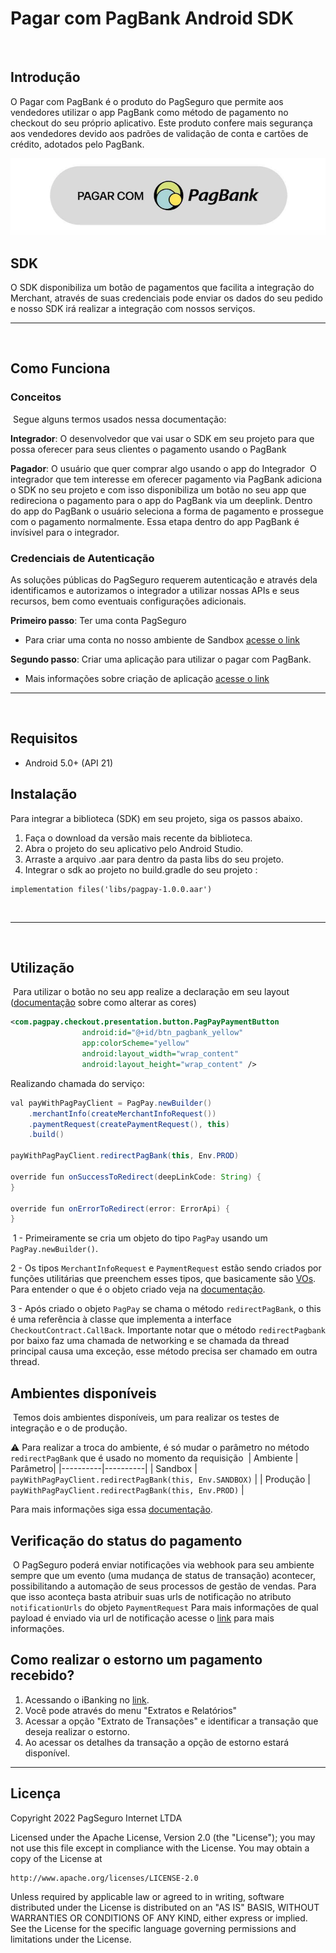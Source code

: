 # Pagar com PagBank Android SDK
​
## Introdução
O Pagar com PagBank é o produto do PagSeguro que permite aos vendedores utilizar o app PagBank como método de pagamento no checkout do seu próprio aplicativo. Este produto confere mais segurança aos vendedores devido aos padrões de validação de conta e cartões de crédito, adotados pelo PagBank.

![](docs/images/example_light_button.png)​

## SDK
O SDK disponibiliza um botão de pagamentos que facilita a integração do Merchant, através de suas credenciais pode enviar os dados do seu pedido e nosso SDK irá realizar a integração com nossos serviços.

---
​
## Como Funciona

### Conceitos
​
Segue alguns termos usados nessa documentação:
​

**Integrador**: O desenvolvedor que vai usar o SDK em seu projeto para que possa oferecer para seus clientes o pagamento usando o PagBank
​

**Pagador**: O usuário que quer comprar algo usando o app do Integrador
​
O integrador que tem interesse em oferecer pagamento via PagBank adiciona o SDK no seu projeto e com isso disponibiliza um botão no seu app que redireciona o pagamento para o app do PagBank via um deeplink. Dentro do app do PagBank o usuário seleciona a forma de pagamento e prossegue com o pagamento normalmente. Essa etapa dentro do app PagBank é invísivel para o integrador.
​
### Credenciais de Autenticação
As soluções públicas do PagSeguro requerem autenticação e através dela identificamos e autorizamos o integrador a utilizar nossas APIs e seus recursos, bem como eventuais configurações adicionais.
​

**Primeiro passo**: Ter uma conta PagSeguro
​
- Para criar uma conta no nosso ambiente de Sandbox [acesse o link](https://acesso.pagseguro.uol.com.br/sandbox)
​

**Segundo passo**: Criar uma aplicação para utilizar o pagar com PagBank.
- Mais informações sobre criação de aplicação [acesse o link](https://dev.pagseguro.uol.com.br/reference/connect-create-client)
​
___
​
## Requisitos
- Android 5.0+ (API 21)
​
## Instalação
Para integrar a biblioteca (SDK) em seu projeto, siga os passos abaixo.
1. Faça o download da versão mais recente da biblioteca.
2. Abra o projeto do seu aplicativo pelo Android Studio.
3. Arraste a arquivo .aar para dentro da pasta libs do seu projeto.
4. Integrar o sdk ao projeto no build.gradle do seu projeto :
​
```
implementation files('libs/pagpay-1.0.0.aar')
```
​
___
​
## Utilização
​
Para utilizar o botão no seu app realize a declaração em seu layout ([documentação](/docs/HOW_TO_USE.md) sobre como alterar as cores)
​
```xml
<com.pagpay.checkout.presentation.button.PagPayPaymentButton
                android:id="@+id/btn_pagbank_yellow"
                app:colorScheme="yellow"
                android:layout_width="wrap_content"
                android:layout_height="wrap_content" />
```

Realizando chamada do serviço:
​
```java
val payWithPagPayClient = PagPay.newBuilder()
    .merchantInfo(createMerchantInfoRequest())
    .paymentRequest(createPaymentRequest(), this)
    .build()
​
payWithPagPayClient.redirectPagBank(this, Env.PROD)
​
override fun onSuccessToRedirect(deepLinkCode: String) {
}
​
override fun onErrorToRedirect(error: ErrorApi) {
}
```
​
1 - Primeiramente se cria um objeto do tipo `PagPay` usando um `PagPay.newBuilder()`.
​

2 - Os tipos `MerchantInfoRequest` e `PaymentRequest` estão sendo criados por funções utilitárias que preenchem esses tipos, que basicamente são [VOs](https://en.wikipedia.org/wiki/Value_object). Para entender o que é o objeto criado veja na [documentação](/docs/HOW_TO_USE.md).
​

3 - Após criado o objeto `PagPay` se chama o método `redirectPagBank`, o this é uma referência à classe que implementa a interface `CheckoutContract.CallBack`. Importante notar que o método `redirectPagbank` por baixo faz uma chamada de networking e se chamada da thread principal causa uma exceção, esse método precisa ser chamado em outra thread.
​​
## Ambientes disponíveis
​
Temos dois ambientes disponíveis, um para realizar os testes de integração e o de produção.

:warning: Para realizar a troca do ambiente, é só mudar o parâmetro no método `redirectPagBank` que é usado no momento da requisição
​
| Ambiente | Parâmetro|
|----------|----------|
| Sandbox | `payWithPagPayClient.redirectPagBank(this, Env.SANDBOX)` |
| Produção | `payWithPagPayClient.redirectPagBank(this, Env.PROD)` |

Para mais informações siga essa [documentação](/docs/SANDBOX.md).
​
## Verificação do status do pagamento
​
O PagSeguro poderá enviar notificações via webhook para seu ambiente sempre que um evento (uma mudança de status de transação) acontecer, possibilitando a automação de seus processos de gestão de vendas.
Para que isso aconteça basta atribuir suas urls de notificação no atributo `notificationUrls` do objeto `PaymentRequest`
​
Para mais informações de qual payload é enviado via url de notificação acesse o [link](https://dev.pagseguro.uol.com.br/reference/charge-webhook) para mais informações.

## Como realizar o estorno um pagamento recebido?

1. Acessando o iBanking no [link](https://acesso.pagseguro.uol.com.br/).
2. Você pode através do menu "Extratos e Relatórios" 
3. Acessar a opção "Extrato de Transações" e identificar a transação que deseja realizar o estorno. 
4. Ao acessar os detalhes da transação a opção de estorno estará disponível.

---

## Licença

Copyright 2022 PagSeguro Internet LTDA

Licensed under the Apache License, Version 2.0 (the "License");
you may not use this file except in compliance with the License.
You may obtain a copy of the License at

    http://www.apache.org/licenses/LICENSE-2.0

Unless required by applicable law or agreed to in writing, software
distributed under the License is distributed on an "AS IS" BASIS,
WITHOUT WARRANTIES OR CONDITIONS OF ANY KIND, either express or implied.
See the License for the specific language governing permissions and
limitations under the License.